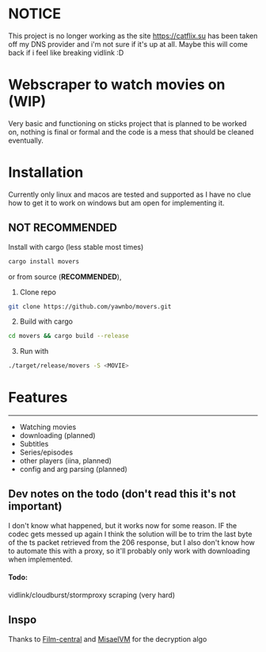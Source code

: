 # NOTICE
This project is no longer working as the site https://catflix.su has been taken off my DNS provider and i'm not sure if it's up at all. Maybe this will come back if i feel like breaking vidlink :D
# Webscraper to watch movies on (WIP)
Very basic and functioning on sticks project that is planned to be worked on, nothing is final or formal and the code is a mess that should be cleaned eventually.

# Installation
Currently only linux and macos are tested and supported as I have no clue how to get it to work on windows but am open for implementing it.

## NOT RECOMMENDED 

Install with cargo (less stable most times)
```bash
cargo install movers
```
or from source (**RECOMMENDED**),  
1. Clone repo
```bash
git clone https://github.com/yawnbo/movers.git
```
2. Build with cargo
```bash
cd movers && cargo build --release
```
3. Run with 
```bash
./target/release/movers -S <MOVIE>
```

# Features
---
- Watching movies
- downloading (planned)
- Subtitles
- Series/episodes
- other players (iina, planned)
- config and arg parsing (planned)

## Dev notes on the todo (don't read this it's not important)
I don't know what happened, but it works now for some reason. IF the codec gets messed up again I think the solution will be to trim the last byte of the ts packet retrieved from the 206 response, but I also don't know how to automate this with a proxy, so it'll probably only work with downloading when implemented. 
#### Todo:
vidlink/cloudburst/stormproxy scraping (very hard)
## Inspo
Thanks to [Film-central](https://github.com/JDALab/film-central) and [MisaelVM](https://github.com/MisaelVM) for the decryption algo
